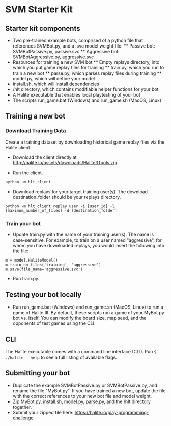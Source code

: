 
# SVM Starter Kit

## Starter kit components
* Two pre-trained example bots, comprised of a python file that references SVMBot.py, and a .svc model weight file:
** Passive bot: SVMBotPassive.py, passive.svc
** Aggressive bot: SVMBotAggressive.py, aggressive.svc
* Resources for training a new SVM bot
** Empty replays directory, into which you put game replay files for training
** train.py, which you run to train a new bot
** parse.py, which parses replay files during training
** model.py, which will define your model
* install.sh, which will install dependencies
* /hlt directory, which contains modifiable helper functions for your bot
* A Halite executable that enables local playtesting of your bot
* The scripts run_game.bat (Windows) and run_game.sh (MacOS, Linux)


## Training a new bot

### Download Training Data

Create a training dataset by downloading historical game replay files via the Halite client.

* Download the client directly at http://halite.io/assets/downloads/Halite3Tools.zip.

* Run the client. 

`python -m hlt_client` 

* Download replays for your target training user(s). The download destination_folder should be your replays directory.

`python -m hlt_client replay user -i [user_id] -l [maximum_number_of_files] -d [destination_folder]`


### Train your bot

* Update train.py with the name of your training user(s). The name is case-sensitive. For example, to train on a user named "aggressive", for whom you have downloaded replays, you would insert the following into the file:

```
m = model.HaliteModel()
m.train_on_files('training', 'aggressive')
m.save(file_name='aggressive.svc')
```

* Run train.py.

## Testing your bot locally
* Run run_game.bat (Windows) and run_game.sh (MacOS, Linux) to run a game of Halite III. By default, these scripts run a game of your MyBot.py bot vs. itself.  You can modify the board size, map seed, and the opponents of test games using the CLI.

## CLI
The Halite executable comes with a command line interface (CLI). Run `$ ./halite --help` to see a full listing of available flags.


## Submitting your bot
* Duplicate the example SVMBotPassive.py or SVMBotPassive.py, and rename the file "MyBot.py". If you have trained a new bot, update the file with the correct references to your new bot file and model weight.
* Zip MyBot.py, install.sh, model.py, parse.py, and the /hlt directory together.
* Submit your zipped file here: https://halite.io/play-programming-challenge

